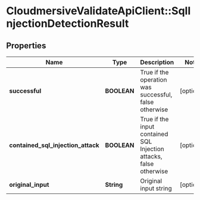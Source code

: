 # CloudmersiveValidateApiClient::SqlInjectionDetectionResult

## Properties
Name | Type | Description | Notes
------------ | ------------- | ------------- | -------------
**successful** | **BOOLEAN** | True if the operation was successful, false otherwise | [optional] 
**contained_sql_injection_attack** | **BOOLEAN** | True if the input contained SQL Injection attacks, false otherwise | [optional] 
**original_input** | **String** | Original input string | [optional] 


